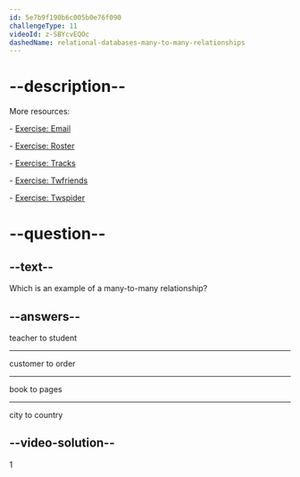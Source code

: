 ```yaml
---
id: 5e7b9f190b6c005b0e76f090
challengeType: 11
videoId: z-SBYcvEQOc
dashedName: relational-databases-many-to-many-relationships
---
```


# --description--

More resources:

\- [Exercise: Email](https://www.youtube.com/watch?v=uQ3Qv1z_Vao)

\- [Exercise: Roster](https://www.youtube.com/watch?v=qEkUEAz8j3o)

\- [Exercise: Tracks](https://www.youtube.com/watch?v=I-E7avcPeSE)

\- [Exercise: Twfriends](https://www.youtube.com/watch?v=RZRAoBFIH6A)

\- [Exercise: Twspider](https://www.youtube.com/watch?v=xBaJddvJL4A)

# --question--

## --text--

Which is an example of a many-to-many relationship?

## --answers--

teacher to student

---

customer to order

---

book to pages

---

city to country

## --video-solution--

1

